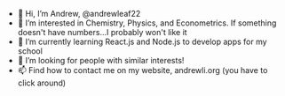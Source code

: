- 👋 Hi, I’m Andrew, @andrewleaf22
- 👀 I’m interested in Chemistry, Physics, and Econometrics. If something doesn't have numbers...I probably won't like it
- 🌱 I’m currently learning React.js and Node.js to develop apps for my school
- 💞️ I’m looking for people with similar interests!
- 📫 Find how to contact me on my website, andrewli.org (you have to click around)

<!---
andrewleaf22/andrewleaf22 is a ✨ special ✨ repository because its `README.md` (this file) appears on your GitHub profile.
You can click the Preview link to take a look at your changes.
--->
